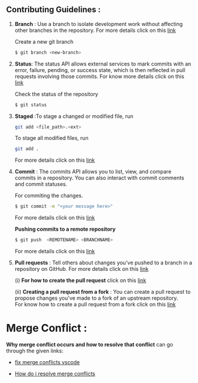 ## Contributing Guidelines :

1. **Branch** : Use a branch to isolate development work without affecting other branches in the repository. For more details click on this [link](https://docs.github.com/en/pull-requests/collaborating-with-pull-requests/proposing-changes-to-your-work-with-pull-requests/about-branches)

   Create a new git branch

   ```sh
   $ git branch <new-branch>
   ```

2)  **Status**: The status API allows external services to mark commits with an error, failure, pending, or success state, which is then reflected in pull requests involving those commits. For know more details click on this [link](https://docs.github.com/en/rest/reference/commits#commit-statuses)

    Check the status of the repository

    ```sh
    $ git status
    ```

3)  **Staged** :To stage a changed or modified file, run
    ```sh
    git add <file_path>.<ext>
    ```
    To stage all modified files, run
    ```sh
    git add .
    ```
    For more details click on this [link](http://archaeogeek.github.io/foss4gukdontbeafraid/git/stages.html)
4)  **Commit** : The commits API allows you to list, view, and compare commits in a repository. You can also interact with commit comments and commit statuses.

    For commiting the changes.

    ```sh
    $ git commit -m "<your message here>"
    ```

    For more details click on this [link](http://archaeogeek.github.io/foss4gukdontbeafraid/git/stages.html#:~:text=output%20has%20changed%3A-,Commit,-The%20final%20stage)

    **Pushing commits to a remote repository**

    ```sh
    $ git push  <REMOTENAME> <BRANCHNAME>
    ```

    For more details click on this [link](https://docs.github.com/en/get-started/using-git/pushing-commits-to-a-remote-repository)

5)  **Pull requests** : Tell others about changes you've pushed to a branch in a repository on GitHub. For more details click on this [link](https://docs.github.com/en/pull-requests/collaborating-with-pull-requests/proposing-changes-to-your-work-with-pull-requests/about-pull-requests)

    (i) **For how to create the pull request** click on this [link](https://docs.github.com/en/pull-requests/collaborating-with-pull-requests/proposing-changes-to-your-work-with-pull-requests/creating-a-pull-request)

    (ii) **Creating a pull request from a fork** : You can create a pull request to propose changes you've made to a fork of an upstream repository.  
    For know how to create a pull request from a fork click on this [link](https://docs.github.com/en/pull-requests/collaborating-with-pull-requests/proposing-changes-to-your-work-with-pull-requests/creating-a-pull-request-from-a-fork)


# Merge Conflict :
 **Why merge conflict occurs and how to resolve that conflict** can go through the given links:

- [fix merge conflicts vscode](https://linuxpip.org/fix-merge-conflicts-vscode/)

- [How do i resolve merge conflicts](https://dev.to/github/how-do-i-resolve-merge-conflicts-5438)